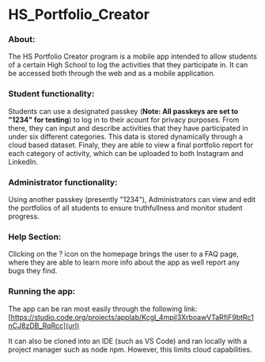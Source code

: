 # HS_Portfolio_Creator

### About:
The HS Portfolio Creator program is a mobile app intended to allow students of a certain High School to log the activities that they participate in. It can be accessed both through the web and as a mobile application. 

### Student functionality:
Students can use a designated passkey (**Note: All passkeys are set to "1234" for testing**) to log in to their acount for privacy purposes. From there, they can input and describe activities that they have participated in under six different categories. This data is stored dynamically through a cloud based dataset. Finaly, they are able to view a final portfolio report for each category of activity, which can be uploaded to both Instagram and LinkedIn.

### Administrator functionality:
Using another passkey (presently "1234"), Administrators can view and edit the portfolios of all students to ensure truthfullness and monitor student progress.

### Help Section:
Clicking on the ? icon on the homepage brings the user to a FAQ page, where they are able to learn more info about the app as well report any bugs they find.

### Running the app:
The app can be ran most easily through the following link:
[https://studio.code.org/projects/applab/KcgI_4mpil3XrboawVTaRfjF9btRc1nCJ8zDB_RqRcc](url)


It can also be cloned into an IDE (such as VS Code) and ran locally with a project manager such as node npm. However, this limits cloud capabilities.
